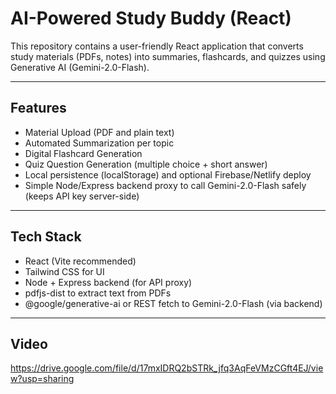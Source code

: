 # AI-Powered Study Buddy (React)

This repository contains a user-friendly React application that converts study materials (PDFs, notes) into summaries, flashcards, and quizzes using Generative AI (Gemini-2.0-Flash).

---

## Features

- Material Upload (PDF and plain text)
- Automated Summarization per topic
- Digital Flashcard Generation
- Quiz Question Generation (multiple choice + short answer)
- Local persistence (localStorage) and optional Firebase/Netlify deploy
- Simple Node/Express backend proxy to call Gemini-2.0-Flash safely (keeps API key server-side)

---

## Tech Stack

- React (Vite recommended)
- Tailwind CSS for UI
- Node + Express backend (for API proxy)
- pdfjs-dist to extract text from PDFs
- @google/generative-ai or REST fetch to Gemini-2.0-Flash (via backend)

---

## Video

https://drive.google.com/file/d/17mxIDRQ2bSTRk_jfq3AqFeVMzCGft4EJ/view?usp=sharing
